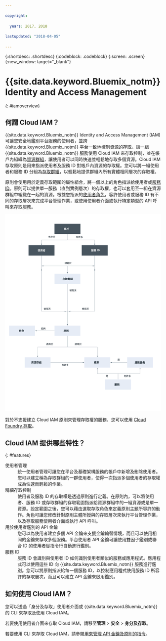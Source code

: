 ```yaml
---

copyright:

  years: 2017, 2018

lastupdated: "2018-04-05"

---
```


{:shortdesc: .shortdesc}
{:codeblock: .codeblock}
{:screen: .screen}
{:new_window: target="_blank"}

# {{site.data.keyword.Bluemix_notm}} Identity and Access Management
{: #iamoverview}

## 何謂 Cloud IAM？

{{site.data.keyword.Bluemix_notm}} Identity and Access Management (IAM) 可讓您安全地鑑別平台服務的使用者，並跨 {{site.data.keyword.Bluemix_notm}} 平台一致地控制資源的存取。讓一組 {{site.data.keyword.Bluemix_notm}} 服務使用 Cloud IAM 來存取控制，並在帳戶內組織為[資源群組](/docs/account/resourcegroups.html)，讓使用者可以同時快速並輕鬆地存取多個資源。Cloud IAM 存取原則是用來指派使用者及服務 ID 對帳戶內資源的存取權。您可以將一組使用者和服務 ID 分組為[存取群組](/docs/iam/groups.html)，以輕鬆地提供群組內所有實體相同層次的存取權。

原則會使用用於定義存取範圍的屬性組合，將一個以上的角色指派給使用者或[服務 ID](/docs/iam/serviceid.html#serviceids)。原則可以提供單一服務（直到實例層次）的存取權，也可以套用至一組在資源群組中組織在一起的資源。根據您指派的[使用者角色](/docs/iam/users_roles.html#iamusermanrol)，容許使用者或服務 ID 有不同的存取層次來完成平台管理作業，或使用使用者介面或執行特定類型的 API 呼叫來存取服務。

![用於帳戶存取管理的 IAM](images/iam-diagram.svg "存取管理如何在帳戶中使用 IAM 運作")

對於不支援建立 Cloud IAM 原則來管理存取權的服務，您可以使用 [Cloud Foundry 存取](/docs/iam/cfaccess.html#cfaccess)。


## Cloud IAM 提供哪些特性？
{: #features}

<dl>
<dt>使用者管理</dt>
<dd>統一使用者管理可讓您在平台及基礎架構服務的帳戶中新增及刪除使用者。您可以建立稱為存取群組的一群使用者，使得一次指派多個使用者的存取權成為快速而輕鬆的作業。</dd>
<dt>精細存取控制</dt>
<dd>使用者及服務 ID 的存取權是透過原則進行定義。在原則內，可以將使用者、服務 ID 或存取群組的存取範圍指派給資源群組中的一組資源或是單一資源。設定範圍之後，您可以藉由選取存取角色來定義原則主題所容許的動作。角色可讓您修改針對原則主體所授與的存取層次來執行平台管理作業，以及存取服務使用者介面或執行 API 呼叫。</dd>
<dt>用於使用者鑑別的 API 金鑰</dt>
<dd>您可以為使用者建立多個 API 金鑰來支援金鑰輪替情境，而且可以使用相同的金鑰來存取多個服務。平台使用者 API 金鑰可讓使用雙因子鑑別或聯合 ID 的使用者從指令行自動進行鑑別。</dd>
<dt>服務 ID</dt>
<dd>服務 ID 會識別與使用者 ID 如何識別使用者類似的服務或應用程式。應用程式可以使用這些 ID 向 {{site.data.keyword.Bluemix_notm}} 服務進行鑑別。您可以將原則指派給每一個服務 ID，以控制應用程式使用服務 ID 所容許的存取層次，而且可以建立 API 金鑰來啟用鑑別。</dd>
</dl>


## 如何使用 Cloud IAM？

您可以透過「身分及存取」使用者介面或 {{site.data.keyword.Bluemix_notm}} 的 CLI 來存取及使用 Cloud IAM。

若要使用使用者介面來存取 Cloud IAM，請移至**管理** &gt; **安全** &gt; **身分及存取**。

若要使用 CLI 來存取 Cloud IAM，請參閱[用來管理 API 金鑰及原則的指令](/docs/cli/reference/bluemix_cli/bx_cli.html#bx_commands_iam)。

